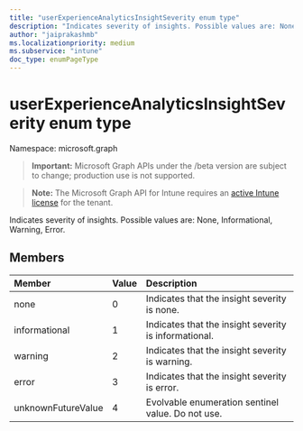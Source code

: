 ```yaml
---
title: "userExperienceAnalyticsInsightSeverity enum type"
description: "Indicates severity of insights. Possible values are: None, Informational, Warning, Error."
author: "jaiprakashmb"
ms.localizationpriority: medium
ms.subservice: "intune"
doc_type: enumPageType
---
```


# userExperienceAnalyticsInsightSeverity enum type

Namespace: microsoft.graph
> **Important:** Microsoft Graph APIs under the /beta version are subject to change; production use is not supported.

> **Note:** The Microsoft Graph API for Intune requires an [active Intune license](https://go.microsoft.com/fwlink/?linkid=839381) for the tenant.


Indicates severity of insights. Possible values are: None, Informational, Warning, Error.

## Members
|Member|Value|Description|
|:---|:---|:---|
|none|0|Indicates that the insight severity is none.|
|informational|1|Indicates that the insight severity is informational.|
|warning|2|Indicates that the insight severity is warning.|
|error|3|Indicates that the insight severity is error.|
|unknownFutureValue|4|Evolvable enumeration sentinel value. Do not use.|
